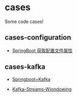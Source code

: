 # cases

Some code cases!

## cases-configuration

- [SpringBoot 获取配置文件属性](https://github.com/MyHerux/cases/blob/master/cases-configuration/doc/SpringBoot%E8%8E%B7%E5%8F%96%E9%85%8D%E7%BD%AE%E6%96%87%E4%BB%B6%E5%B1%9E%E6%80%A7.md)

## cases-kafka

- [Springboot+Kafka](https://github.com/MyHerux/cases/blob/master/cases-kafka/doc/Springboot%2BKafka.md)

- [Kafka-Streams-Wiondowing](https://github.com/MyHerux/cases/blob/master/cases-kafka/doc/Kafka-Streams-Wiondowing.md)